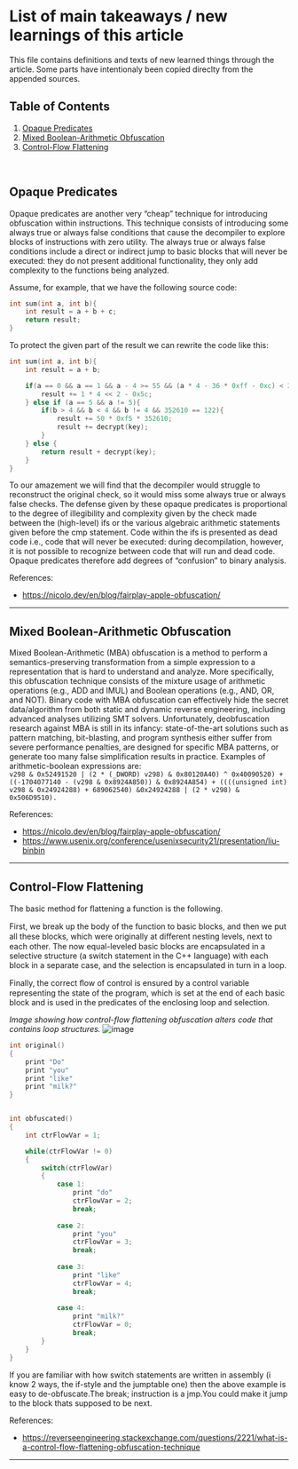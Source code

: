 # List of main takeaways / new learnings of this article
This file contains definitions and texts of new learned things through the article. Some parts have intentionaly been copied direclty from the appended sources.
<br>

## Table of Contents
1. [Opaque Predicates](#opaque)
2. [Mixed Boolean-Arithmetic Obfuscation](#mixedboolean)
3. [Control-Flow Flattening](#controlflow)
<br>

## Opaque Predicates <a name="opaque"></a>
Opaque predicates are another very “cheap” technique for introducing obfuscation within instructions. This technique consists of introducing some always true or always false conditions that cause the decompiler to explore blocks of instructions with zero utility.
The always true or always false conditions include a direct or indirect jump to basic blocks that will never be executed: they do not present additional functionality, they only add complexity to the functions being analyzed.

Assume, for example, that we have the following source code:
```C
int sum(int a, int b){
	int result = a + b + c;
	return result;
}
```

To protect the given part of the result we can rewrite the code like this:
```C
int sum(int a, int b){
	int result = a + b;

	if(a == 0 && a == 1 && a - 4 >= 55 && (a * 4 - 36 * 0xff - 0xc) < 2){
		result += 1 * 4 << 2 - 0x5c;
	} else if (a == 5 && a != 5){
		if(b > 4 && b < 4 && b != 4 && 352610 == 122){
			result += 50 * 0xf5 * 352610;
			result += decrypt(key);
		}
	} else {
		return result + decrypt(key);
	}
}
```

To our amazement we will find that the decompiler would struggle to reconstruct the original check, so it would miss some always true or always false checks. The defense given by these opaque predicates is proportional to the degree of illegibility and complexity given by the check made between the (high-level) ifs or the various algebraic arithmetic statements given before the cmp statement. Code within the ifs is presented as dead code i.e., code that will never be executed: during decompilation, however, it is not possible to recognize between code that will run and dead code. Opaque predicates therefore add degrees of “confusion” to binary analysis.

References:
- https://nicolo.dev/en/blog/fairplay-apple-obfuscation/

---

## Mixed Boolean-Arithmetic Obfuscation <a name="mixedboolean"></a>
Mixed Boolean-Arithmetic (MBA) obfuscation is a method to perform a semantics-preserving transformation from a simple expression to a representation that is hard to understand and analyze. More specifically, this obfuscation technique consists of the mixture usage of arithmetic operations (e.g., ADD and IMUL) and Boolean operations (e.g., AND, OR, and NOT). Binary code with MBA obfuscation can effectively hide the secret data/algorithm from both static and dynamic reverse engineering, including advanced analyses utilizing SMT solvers. Unfortunately, deobfuscation research against MBA is still in its infancy: state-of-the-art solutions such as pattern matching, bit-blasting, and program synthesis either suffer from severe performance penalties, are designed for specific MBA patterns, or generate too many false simplification results in practice.
Examples of arithmetic-boolean expressions are:
<br/>
`v298 & 0x52491520 | (2 * (_DWORD) v298) & 0x80120A40) ^ 0x40090520) + ((-1704077140 - (v298 & 0x8924A850)) & 0x8924A854) + ((((unsigned int) v298 & 0x24924288) + 689062540) &0x24924288 | (2 * v298) & 0x506D9510).`

References:
- https://nicolo.dev/en/blog/fairplay-apple-obfuscation/
- https://www.usenix.org/conference/usenixsecurity21/presentation/liu-binbin

---

## Control-Flow Flattening <a name="controlflow"></a>
The basic method for ﬂattening a function is the following.

First, we break up the body of the function to basic blocks, and then we put all these blocks, which were originally at diﬀerent nesting levels, next to each other.
The now equal-leveled basic blocks are encapsulated in a selective structure (a switch statement in the C++ language) with each block in a separate case, and the selection is encapsulated in turn in a loop.

Finally, the correct ﬂow of control is ensured by a control variable representing the state of the program, which is set at the end of each basic block and is used in the predicates of the enclosing loop and selection.

*Image showing how control-flow flattening obfuscation alters code that contains loop structures.*
![image](https://github.com/OpaxIV/hslu_secproj/assets/93701325/cc931a63-ae8a-491e-9933-bbff04a057f4)

```C
int original()
{
    print "Do"
    print "you"
    print "like"
    print "milk?"
}


int obfuscated()
{
    int ctrFlowVar = 1;

    while(ctrFlowVar != 0)
    {
        switch(ctrFlowVar)
        {
            case 1:
                print "do"
                ctrFlowVar = 2;
                break;
            
            case 2:
                print "you"
                ctrFlowVar = 3;
                break;
            
            case 3:
                print "like"
                ctrFlowVar = 4;
                break;
            
            case 4:
                print "milk?"
                ctrFlowVar = 0;
                break;
        }
    }
}
```

If you are familiar with how switch statements are written in assembly (i know 2 ways, the if-style and the jumptable one) then the above example is easy to de-obfuscate.The break; instruction is a jmp.You could make it jump to the block thats supposed to be next.

References:
- https://reverseengineering.stackexchange.com/questions/2221/what-is-a-control-flow-flattening-obfuscation-technique

---

